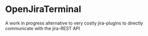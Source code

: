 # OpenJiraTerminal
A work in progress alternative to very costly jira-plugins to directly communicate with the jira-REST API
